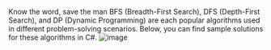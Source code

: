 Know the word, save the man
BFS (Breadth-First Search), DFS (Depth-First Search), and DP (Dynamic Programming) are each popular algorithms used in different problem-solving scenarios. Below, you can find sample solutions for these algorithms in C#.
![image](https://github.com/user-attachments/assets/3b5ad454-cbaa-45e2-a88e-07ca0898e6e7)

